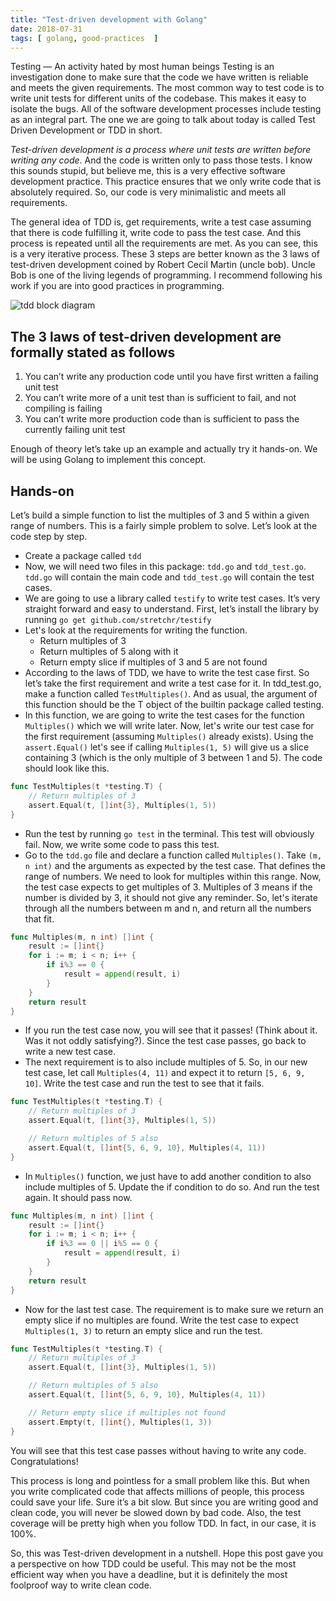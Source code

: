 ```yaml
---
title: "Test-driven development with Golang"
date: 2018-07-31
tags: [ golang, good-practices  ]
---
```


Testing — An activity hated by most human beings
 Testing is an investigation done to make sure that the code we have written is reliable and meets the given requirements. The most common way to test code is to write unit tests for different units of the codebase. This makes it easy to isolate the bugs. All of the software development processes include testing as an integral part. The one we are going to talk about today is called Test Driven Development or TDD in short.

*Test-driven development is a process where unit tests are written before writing any code*. And the code is written only to pass those tests. I know this sounds stupid, but believe me, this is a very effective software development practice. This practice ensures that we only write code that is absolutely required. So, our code is very minimalistic and meets all requirements.

The general idea of TDD is, get requirements, write a test case assuming that there is code fulfilling it, write code to pass the test case. And this process is repeated until all the requirements are met. As you can see, this is a very iterative process. These 3 steps are better known as the 3 laws of test-driven development coined by Robert Cecil Martin (uncle bob). Uncle Bob is one of the living legends of programming. I recommend following his work if you are into good practices in programming.

![tdd block diagram](https://cdn-images-1.medium.com/max/2000/0*GwgigPSmb7WBWEdD.png)

## The 3 laws of test-driven development are formally stated as follows

1. You can’t write any production code until you have first written a failing unit test
2. You can’t write more of a unit test than is sufficient to fail, and not compiling is failing
3. You can’t write more production code than is sufficient to pass the currently failing unit test

Enough of theory let’s take up an example and actually try it hands-on. We will be using Golang to implement this concept.

## Hands-on

Let’s build a simple function to list the multiples of 3 and 5 within a given range of numbers. This is a fairly simple problem to solve. Let’s look at the code step by step.

* Create a package called `tdd`
* Now, we will need two files in this package: `tdd.go` and `tdd_test.go`. `tdd.go` will contain the main code and `tdd_test.go` will contain the test cases.
* We are going to use a library called `testify` to write test cases. It’s very straight forward and easy to understand. First, let’s install the library by running
`go get github.com/stretchr/testify`
* Let's look at the requirements for writing the function.
  - Return multiples of 3
  - Return multiples of 5 along with it
  - Return empty slice if multiples of 3 and 5 are not found
* According to the laws of TDD, we have to write the test case first. So let’s take the first requirement and write a test case for it. In tdd_test.go, make a function called `TestMultiples()`. And as usual, the argument of this function should be the T object of the builtin package called testing.
* In this function, we are going to write the test cases for the function `Multiples()` which we will write later. Now, let's write our test case for the first requirement (assuming `Multiples()` already exists). Using the `assert.Equal()` let's see if calling `Multiples(1, 5)` will give us a slice containing 3 (which is the only multiple of 3 between 1 and 5). The code should look like this.

```go
func TestMultiples(t *testing.T) {
    // Return multiples of 3
    assert.Equal(t, []int{3}, Multiples(1, 5))
}
```

* Run the test by running `go test` in the terminal. This test will obviously fail. Now, we write some code to pass this test.
* Go to the `tdd.go` file and declare a function called `Multiples()`. Take `(m, n int)` and the arguments as expected by the test case. That defines the range of numbers. We need to look for multiples within this range. Now, the test case expects to get multiples of 3. Multiples of 3 means if the number is divided by 3, it should not give any reminder. So, let's iterate through all the numbers between m and n, and return all the numbers that fit.

```go
func Multiples(m, n int) []int {
    result := []int{}
    for i := m; i < n; i++ {
        if i%3 == 0 {
            result = append(result, i)
        }
    }
    return result
}
```

* If you run the test case now, you will see that it passes! (Think about it. Was it not oddly satisfying?). Since the test case passes, go back to write a new test case.
* The next requirement is to also include multiples of 5. So, in our new test case, let call `Multiples(4, 11)` and expect it to return `[5, 6, 9, 10]`. Write the test case and run the test to see that it fails.

```go
func TestMultiples(t *testing.T) {
    // Return multiples of 3
    assert.Equal(t, []int{3}, Multiples(1, 5))

    // Return multiples of 5 also
    assert.Equal(t, []int{5, 6, 9, 10}, Multiples(4, 11))
}
```

* In `Multiples()` function, we just have to add another condition to also include multiples of 5. Update the if condition to do so. And run the test again. It should pass now.

```go
func Multiples(m, n int) []int {
    result := []int{}
    for i := m; i < n; i++ {
        if i%3 == 0 || i%5 == 0 {
            result = append(result, i)
        }
    }
    return result
}
```

* Now for the last test case. The requirement is to make sure we return an empty slice if no multiples are found. Write the test case to expect `Multiples(1, 3)` to return an empty slice and run the test.

```go
func TestMultiples(t *testing.T) {
    // Return multiples of 3
    assert.Equal(t, []int{3}, Multiples(1, 5))

    // Return multiples of 5 also
    assert.Equal(t, []int{5, 6, 9, 10}, Multiples(4, 11))

    // Return empty slice if multiples not found
    assert.Empty(t, []int{}, Multiples(1, 3))
}
```

You will see that this test case passes without having to write any code. Congratulations!

This process is long and pointless for a small problem like this. But when you write complicated code that affects millions of people, this process could save your life. Sure it’s a bit slow. But since you are writing good and clean code, you will never be slowed down by bad code. Also, the test coverage will be pretty high when you follow TDD. In fact, in our case, it is 100%.

So, this was Test-driven development in a nutshell. Hope this post gave you a perspective on how TDD could be useful. This may not be the most efficient way when you have a deadline, but it is definitely the most foolproof way to write clean code.


